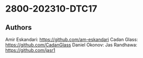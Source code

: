 # 2800-202310-DTC17

## Authors
Amir Eskandari: https://github.com/am-eskandari
Cadan Glass: https://github.com/CadanGlass
Daniel Okonov:
Jas Randhawa: https://github.com/jasr1